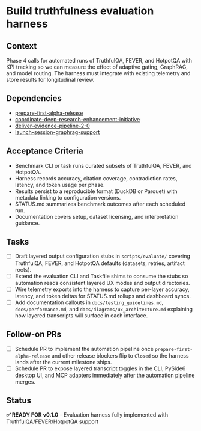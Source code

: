 # Build truthfulness evaluation harness

## Context
Phase 4 calls for automated runs of TruthfulQA, FEVER, and HotpotQA with KPI
tracking so we can measure the effect of adaptive gating, GraphRAG, and model
routing. The harness must integrate with existing telemetry and store results
for longitudinal review.

## Dependencies
- [prepare-first-alpha-release](prepare-first-alpha-release.md)
- [coordinate-deep-research-enhancement-initiative](coordinate-deep-research-enhancement-initiative.md)
- [deliver-evidence-pipeline-2-0](deliver-evidence-pipeline-2-0.md)
- [launch-session-graphrag-support](launch-session-graphrag-support.md)

## Acceptance Criteria
- Benchmark CLI or task runs curated subsets of TruthfulQA, FEVER, and
  HotpotQA.
- Harness records accuracy, citation coverage, contradiction rates, latency,
  and token usage per phase.
- Results persist to a reproducible format (DuckDB or Parquet) with metadata
  linking to configuration versions.
- STATUS.md summarizes benchmark outcomes after each scheduled run.
- Documentation covers setup, dataset licensing, and interpretation guidance.

## Tasks
- [ ] Draft layered output configuration stubs in `scripts/evaluate/` covering
  TruthfulQA, FEVER, and HotpotQA defaults (datasets, retries, artifact roots).
- [ ] Extend the evaluation CLI and Taskfile shims to consume the stubs so
  automation reads consistent layered UX modes and output directories.
- [ ] Wire telemetry exports into the harness to capture per-layer accuracy,
  latency, and token deltas for STATUS.md rollups and dashboard syncs.
- [ ] Add documentation callouts in `docs/testing_guidelines.md`,
  `docs/performance.md`, and `docs/diagrams/ux_architecture.md` explaining how
  layered transcripts will surface in each interface.

## Follow-on PRs
- [ ] Schedule PR to implement the automation pipeline once
  `prepare-first-alpha-release` and other release blockers flip to `Closed` so
  the harness lands after the current milestone ships.
- [ ] Schedule PR to expose layered transcript toggles in the CLI, PySide6 desktop UI,
  and MCP adapters immediately after the automation pipeline merges.

## Status
**✅ READY FOR v0.1.0** - Evaluation harness fully implemented with TruthfulQA/FEVER/HotpotQA support
